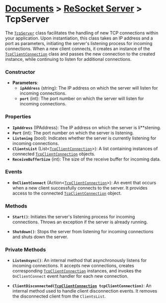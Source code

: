 # [Documents](https://github.com/Tidominer/ReSocket/blob/main/Documents/Documents.md) > [ReSocket Server](https://github.com/Tidominer/ReSocket/blob/main/Documents/ReSocket/ReSocket.md) > TcpServer

The [`TcpServer`](https://github.com/Tidominer/ReSocket/blob/main/Documents/ReSocket/TcpServer.md) class facilitates the handling of new TCP connections within your application. Upon instantiation, this class takes an IP address and a port as parameters, initiating the server's listening process for incoming connections. When a new client connects, it creates an instance of the [`TcpClientConnection`](https://github.com/Tidominer/ReSocket/blob/main/Documents/ReSocket/TcpClientConnection.md) class and passes the new connection to the created instance, while continuing to listen for additional connections.

### Constructor

- **Parameters**:
  - **`ipAddress`** (string): The IP address on which the server will listen for incoming connections.
  - **`port`** (int): The port number on which the server will listen for incoming connections.

### Properties

- **`IpAddress`** (IPAddress): The IP address on which the server is li**stening.
- **`Port`** (int): The port number on which the server is listening.
- **`Listening`** (bool): Indicates whether the server is currently listening for incoming connections.
- **`ClientsList`** (List<[`TcpClientConnection`](https://github.com/Tidominer/ReSocket/blob/main/Documents/ReSocket/TcpClientConnection.md)>): A list containing instances of connected [`TcpClientConnection`](https://github.com/Tidominer/ReSocket/blob/main/Documents/ReSocket/TcpClientConnection.md) objects.
- **`ReceiveBufferSize`** (int): The size of the receive buffer for incoming data.

### Events

- **`OnClientConnect`** (Action<[`TcpClientConnection`](https://github.com/Tidominer/ReSocket/blob/main/Documents/ReSocket/TcpClientConnection.md)>): An event that occurs when a new client successfully connects to the server. It provides access to the connected [`TcpClientConnection`](https://github.com/Tidominer/ReSocket/blob/main/Documents/ReSocket/TcpClientConnection.md) object.

### Methods

- **`Start()`**: Initiates the server's listening process for incoming connections. Throws an exception if the server is already running.

- **`Shutdown()`**: Stops the server from listening for incoming connections and shuts down the server.

### Private Methods

- **`ListenAsync()`**: An internal method that asynchronously listens for incoming connections. It accepts new connections, creates corresponding [`TcpClientConnection`](https://github.com/Tidominer/ReSocket/blob/main/Documents/ReSocket/TcpClientConnection.md) instances, and invokes the `OnClientConnect` event handler for each new connection.

- **`ClientDisconnected(`[`TcpClientConnection`](https://github.com/Tidominer/ReSocket/blob/main/Documents/ReSocket/TcpClientConnection.md)` tcpClientConnection)`**: An internal method used to handle client disconnection events. It removes the disconnected client from the `ClientsList`.